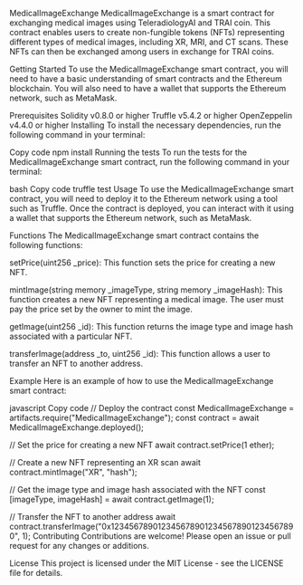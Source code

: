 MedicalImageExchange
MedicalImageExchange is a smart contract for exchanging medical images using TeleradiologyAI and TRAI coin. This contract enables users to create non-fungible tokens (NFTs) representing different types of medical images, including XR, MRI, and CT scans. These NFTs can then be exchanged among users in exchange for TRAI coins.

Getting Started
To use the MedicalImageExchange smart contract, you will need to have a basic understanding of smart contracts and the Ethereum blockchain. You will also need to have a wallet that supports the Ethereum network, such as MetaMask.

Prerequisites
Solidity v0.8.0 or higher
Truffle v5.4.2 or higher
OpenZeppelin v4.4.0 or higher
Installing
To install the necessary dependencies, run the following command in your terminal:

Copy code
npm install
Running the tests
To run the tests for the MedicalImageExchange smart contract, run the following command in your terminal:

bash
Copy code
truffle test
Usage
To use the MedicalImageExchange smart contract, you will need to deploy it to the Ethereum network using a tool such as Truffle. Once the contract is deployed, you can interact with it using a wallet that supports the Ethereum network, such as MetaMask.

Functions
The MedicalImageExchange smart contract contains the following functions:

setPrice(uint256 _price): This function sets the price for creating a new NFT.

mintImage(string memory _imageType, string memory _imageHash): This function creates a new NFT representing a medical image. The user must pay the price set by the owner to mint the image.

getImage(uint256 _id): This function returns the image type and image hash associated with a particular NFT.

transferImage(address _to, uint256 _id): This function allows a user to transfer an NFT to another address.

Example
Here is an example of how to use the MedicalImageExchange smart contract:

javascript
Copy code
// Deploy the contract
const MedicalImageExchange = artifacts.require("MedicalImageExchange");
const contract = await MedicalImageExchange.deployed();

// Set the price for creating a new NFT
await contract.setPrice(1 ether);

// Create a new NFT representing an XR scan
await contract.mintImage("XR", "hash");

// Get the image type and image hash associated with the NFT
const [imageType, imageHash] = await contract.getImage(1);

// Transfer the NFT to another address
await contract.transferImage("0x1234567890123456789012345678901234567890", 1);
Contributing
Contributions are welcome! Please open an issue or pull request for any changes or additions.

License
This project is licensed under the MIT License - see the LICENSE file for details.
